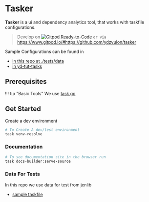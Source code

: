 # Tasker

**Tasker**  is a ui and dependency analytics tool,
that works with taskfile configurations.

> Develop on [![Gitpod Ready-to-Code](https://img.shields.io/badge/Gitpod-Ready--to--Code-blue?logo=gitpod)](https://gitpod.io/from-referrer/) `or via` https://www.gitpod.io/#https://github.com/ydzvulon/tasker



Sample Configurations can be found in

- [in this repo at ./tests/data](./tests/data)
- [in yd-tut-tasks](http://yairdar.github.io/ydu-tasfile-tut)

## Prerequisites

!!! tip "Basic Tools"
    We use [task go](http://taskfile.dev)

## Get Started

Create a dev environment

```bash
# To Create A dev/test environment
task venv-resolve

```
### Documentation

```bash
# To see documentation site in the browser run
task docs-builder:serve-source
```

### Data For Tests

In this repo we use data for test from jenlib

- [sample taskfile](./tests/data/sample-task/Taskfile.yml)

 
